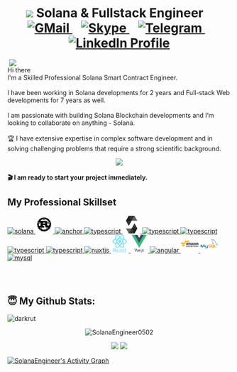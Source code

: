 <h1 align="center">
  <img src="https://media.giphy.com/media/hvRJCLFzcasrR4ia7z/giphy.gif" width="28"> Solana & Fullstack Engineer
  &nbsp;&nbsp;
  <a href="mailto:luckysmile0502@gmail.com">
    <img src="https://cdn-icons-png.flaticon.com/512/732/732200.png" alt="GMail" height="30" width="30">
  </a>
  &nbsp;&nbsp;
  <a href="https://join.skype.com/wlGQ630qWdSd">
    <img src="https://www.vectorlogo.zone/logos/skype/skype-tile.svg" alt="Skype" height="30" width="30">
  </a>
  &nbsp;&nbsp;
  <a href="https://t.me/luckysmile0502">
    <img src="https://cdn-icons-png.flaticon.com/512/2111/2111646.png" alt="Telegram" height="30" width="30">
  </a>
  &nbsp;&nbsp;
  <a href="https://www.linkedin.com/in/luckysmile0502/">
    <img src="https://www.vectorlogo.zone/logos/linkedin/linkedin-icon.svg" alt="LinkedIn Profile" height="30" width="30">
  </a>

</h1>
<p>
  <p>
    <img align="right" width="500" src="https://camo.githubusercontent.com/fa73289736064aba480d0708da37d7aa183a8c3e2bcc2f58c54285a3bbbeecc1/68747470733a2f2f7777772e61616c7068612e6e65742f77702d636f6e74656e742f75706c6f6164732f323032302f31322f66756c6c2d737461636b2d646576656c6f706d656e742e676966" />
  </p>
  <p>
  Hi there<br>
  I'm a Skilled Professional Solana Smart Contract Engineer.<br><br>
  I have been working in Solana developments for 2 years and Full-stack Web developments for 7 years as well.<br><br>
  I am passionate with building Solana Blockchain developments and I’m looking to collaborate on anything - Solana.<br><br>
  🏆 I have extensive expertise in complex software development and in solving challenging problems that require a strong scientific background.</p>
</p>
<p align="center">
  <a href="https://github.com/SolanaEngineer0502"><img src="https://readme-typing-svg.herokuapp.com/?lines=Creative,%20Passionate%20Blockchain%20and%20Full-stack%20Engineer;10+%2B%20years%20of%20hands-on%20experience;&center=true&width=800&height=45"></a>
</p>

<b> 🎬 I am ready to start your project immediately.</b>
## My Professional Skillset
<p align="left"> 
    <a href="https://solana.com/" target="_blank" rel="noreferrer"> <img src="https://raw.githubusercontent.com/trustwallet/assets/master/blockchains/solana/info/logo.png" alt="solana" width="40" height="40"/> </a> 
    <a href="https://www.rust-lang.org" target="_blank" rel="noreferrer"> <img src="https://raw.githubusercontent.com/devicons/devicon/master/icons/rust/rust-plain.svg" alt="rust" width="40" height="40"/> </a> 
    <a href="https://github.com/project-serum/anchor" target="_blank" rel="noreferrer"> <img src="https://camo.githubusercontent.com/0542190d13e5a50f7d601abc4bfde84cf02af2ca786af519e78411f43f3ca9c0/68747470733a2f2f6d656469612e646973636f72646170702e6e65742f6174746163686d656e74732f3831333434343531343934393130333635382f3839303237383532303535333630333039322f6578706f72742e706e673f77696474683d373436266865696768743d373436" alt="anchor" width="40" height="40"/> </a> 
    <a href="https://ethereum.org/en/" target="_blank" rel="noreferrer"> <img src="https://www.vectorlogo.zone/logos/ethereum/ethereum-icon.svg" alt="typescript" width="40" height="40"/> </a>
    <a href="https://github.com/ethereum/solidity" target="_blank" rel="noreferrer"> <img src="https://raw.githubusercontent.com/devicons/devicon/master/icons/solidity/solidity-original.svg" alt="typescript" width="40" height="40"/> </a>
    <a href="https://nodejs.org/en/about/" target="_blank" rel="noreferrer"> <img src="https://www.vectorlogo.zone/logos/nodejs/nodejs-icon.svg" alt="typescript" width="40" height="40"/> </a>
    <a href="https://laravel.com/" target="_blank" rel="noreferrer"> <img src="https://www.vectorlogo.zone/logos/laravel/laravel-icon.svg" alt="typescript" width="40" height="40"/> </a>
    <a href="https://www.djangoproject.com/" target="_blank" rel="noreferrer"> <img src="https://www.vectorlogo.zone/logos/djangoproject/djangoproject-icon.svg" alt="typescript" width="40" height="40"/> </a>
    <a href="https://go.dev/" target="_blank" rel="noreferrer"> <img src="https://www.vectorlogo.zone/logos/golang/golang-icon.svg" alt="typescript" width="40" height="40"/> </a>
    <a href="https://nuxtjs.org/" target="_blank" rel="noreferrer"> <img src="https://www.vectorlogo.zone/logos/nuxtjs/nuxtjs-icon.svg" alt="nuxtjs" width="40" height="40"/> </a> 
    <a href="https://reactjs.org/" target="_blank" rel="noreferrer"> <img src="https://raw.githubusercontent.com/devicons/devicon/master/icons/react/react-original-wordmark.svg" alt="react" width="40" height="40"/> </a> 
    <a href="https://vuejs.org/" target="_blank" rel="noreferrer"> <img src="https://raw.githubusercontent.com/devicons/devicon/master/icons/vuejs/vuejs-original-wordmark.svg" alt="vuejs" width="40" height="40"/> </a> 
    <a href="https://angular.io" target="_blank" rel="noreferrer"> <img src="https://angular.io/assets/images/logos/angular/angular.svg" alt="angular" width="40" height="40"/> </a> 
    <a href="https://aws.amazon.com" target="_blank" rel="noreferrer"> <img src="https://raw.githubusercontent.com/devicons/devicon/master/icons/amazonwebservices/amazonwebservices-original-wordmark.svg" alt="aws" width="40" height="40"/> </a> 
    <a href="https://www.mysql.com/" target="_blank" rel="noreferrer"> <img src="https://raw.githubusercontent.com/devicons/devicon/master/icons/mysql/mysql-original-wordmark.svg" alt="mysql" width="40" height="40"/> </a>
    <a href="https://www.mongodb.com/" target="_blank" rel="noreferrer"> <img src="https://www.vectorlogo.zone/logos/mongodb/mongodb-icon.svg" alt="mysql" width="40" height="40"/> </a>
</p>

<br><br>
## <b>😇 My Github Stats</b>:
<p align="left"><img src="https://komarev.com/ghpvc/?username=perfectdev000&label=Profile%20views&color=0e75b6&style=flat" alt="darkrut" /> </p>
<p align="center" style="margin-bottom: 10px;"><img src="https://github-profile-trophy.vercel.app/?username=perfectdev000&column=7&theme=onedark" alt="SolanaEngineer0502" /></p>
<p align="center">
  <img src = "https://github-readme-stats.vercel.app/api?username=perfectdev000&show_icons=true&include_all_commits=true&count_private=true&theme=tokyonight"> 
  <img src = "https://github-readme-stats.vercel.app/api/top-langs/?username=perfectdev000&langs_count=8&layout=compact&theme=tokyonight&include_all_commits=true">
</p>
<a href="https://github.com/SolanaEngineer0502/SolanaEngineer0502">
  <img alt="SolanaEngineer's Activity Graph" src="https://activity-graph.herokuapp.com/graph?username=SolanaEngineer0502&bg_color=22222E&color=DDDD66&line=00FFFF&point=0000FF"/>
</a>
  
</p>
</details>



